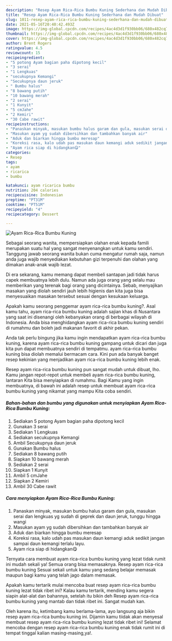 ```yaml
---
description: "Resep Ayam Rica-Rica Bumbu Kuning Sederhana dan Mudah Dibuat"
title: "Resep Ayam Rica-Rica Bumbu Kuning Sederhana dan Mudah Dibuat"
slug: 1011-resep-ayam-rica-rica-bumbu-kuning-sederhana-dan-mudah-dibuat
date: 2021-05-16T20:40:42.493Z
image: https://img-global.cpcdn.com/recipes/4ac4d3d1f930bb06/680x482cq70/ayam-rica-rica-bumbu-kuning-foto-resep-utama.jpg
thumbnail: https://img-global.cpcdn.com/recipes/4ac4d3d1f930bb06/680x482cq70/ayam-rica-rica-bumbu-kuning-foto-resep-utama.jpg
cover: https://img-global.cpcdn.com/recipes/4ac4d3d1f930bb06/680x482cq70/ayam-rica-rica-bumbu-kuning-foto-resep-utama.jpg
author: Brent Rogers
ratingvalue: 4.5
reviewcount: 15
recipeingredient:
- "5 potong Ayam bagian paha dipotong kecil"
- "3 serai"
- "1 Lengkuas"
- "secukupnya Kemangi"
- "Secukupnya daun jeruk"
- " Bumbu halus"
- "8 bawang putih"
- "10 bawang merah"
- "2 serai"
- "1 Kunyit"
- "5 cmJahe"
- "2 Kemiri"
- "30 Cabe rawit"
recipeinstructions:
- "Panaskan minyak, masukan bumbu halus garam dan gula, masukan serai dan lengkuas yg sudah di geprek dan daun jeruk, tunggu hingga wangi"
- "Masukan ayam yg sudah dibersihkan dan tambahkan banyak air"
- "Aduk dan biarkan hingga bumbu meresap"
- "Koreksi rasa, kalo udah pas masukan daun kemangi aduk sedikit jangan sampai daun kemangi terlalu layu."
- "Ayam rica siap di hidangkan😋"
categories:
- Resep
tags:
- ayam
- ricarica
- bumbu

katakunci: ayam ricarica bumbu 
nutrition: 204 calories
recipecuisine: Indonesian
preptime: "PT31M"
cooktime: "PT51M"
recipeyield: "4"
recipecategory: Dessert

---
```



![Ayam Rica-Rica Bumbu Kuning](https://img-global.cpcdn.com/recipes/4ac4d3d1f930bb06/680x482cq70/ayam-rica-rica-bumbu-kuning-foto-resep-utama.jpg)

Sebagai seorang wanita, mempersiapkan olahan enak kepada famili merupakan suatu hal yang sangat menyenangkan untuk kamu sendiri. Tanggung jawab seorang  wanita bukan cuma mengatur rumah saja, namun anda juga wajib menyediakan kebutuhan gizi terpenuhi dan olahan yang dimakan anak-anak wajib lezat.

Di era  sekarang, kamu memang dapat membeli santapan jadi tidak harus capek membuatnya lebih dulu. Namun ada juga orang yang selalu mau memberikan yang terenak bagi orang yang dicintainya. Sebab, menyajikan masakan yang diolah sendiri jauh lebih higienis dan kita juga bisa menyesuaikan masakan tersebut sesuai dengan kesukaan keluarga. 



Apakah kamu seorang penggemar ayam rica-rica bumbu kuning?. Asal kamu tahu, ayam rica-rica bumbu kuning adalah sajian khas di Nusantara yang saat ini disenangi oleh kebanyakan orang di berbagai wilayah di Indonesia. Anda bisa menghidangkan ayam rica-rica bumbu kuning sendiri di rumahmu dan boleh jadi makanan favorit di akhir pekan.

Anda tak perlu bingung jika kamu ingin mendapatkan ayam rica-rica bumbu kuning, karena ayam rica-rica bumbu kuning gampang untuk dicari dan juga kita pun dapat membuatnya sendiri di tempatmu. ayam rica-rica bumbu kuning bisa diolah memalui bermacam cara. Kini pun ada banyak banget resep kekinian yang menjadikan ayam rica-rica bumbu kuning lebih enak.

Resep ayam rica-rica bumbu kuning pun sangat mudah untuk dibuat, lho. Kamu jangan repot-repot untuk membeli ayam rica-rica bumbu kuning, lantaran Kita bisa menyiapkan di rumahmu. Bagi Kamu yang ingin membuatnya, di bawah ini adalah resep untuk membuat ayam rica-rica bumbu kuning yang nikamat yang mampu Kita coba sendiri.

<!--inarticleads1-->

##### Bahan-bahan dan bumbu yang digunakan untuk menyiapkan Ayam Rica-Rica Bumbu Kuning:

1. Sediakan 5 potong Ayam bagian paha dipotong kecil
1. Gunakan 3 serai
1. Sediakan 1 Lengkuas
1. Sediakan secukupnya Kemangi
1. Ambil Secukupnya daun jeruk
1. Gunakan  Bumbu halus
1. Sediakan 8 bawang putih
1. Siapkan 10 bawang merah
1. Sediakan 2 serai
1. Siapkan 1 Kunyit
1. Ambil 5 cmJahe
1. Siapkan 2 Kemiri
1. Ambil 30 Cabe rawit




<!--inarticleads2-->

##### Cara menyiapkan Ayam Rica-Rica Bumbu Kuning:

1. Panaskan minyak, masukan bumbu halus garam dan gula, masukan serai dan lengkuas yg sudah di geprek dan daun jeruk, tunggu hingga wangi
1. Masukan ayam yg sudah dibersihkan dan tambahkan banyak air
1. Aduk dan biarkan hingga bumbu meresap
1. Koreksi rasa, kalo udah pas masukan daun kemangi aduk sedikit jangan sampai daun kemangi terlalu layu.
1. Ayam rica siap di hidangkan😋




Ternyata cara membuat ayam rica-rica bumbu kuning yang lezat tidak rumit ini mudah sekali ya! Semua orang bisa memasaknya. Resep ayam rica-rica bumbu kuning Sesuai sekali untuk kamu yang sedang belajar memasak maupun bagi kamu yang telah jago dalam memasak.

Apakah kamu tertarik mulai mencoba buat resep ayam rica-rica bumbu kuning lezat tidak ribet ini? Kalau kamu tertarik, mending kamu segera siapin alat-alat dan bahannya, setelah itu bikin deh Resep ayam rica-rica bumbu kuning yang mantab dan tidak ribet ini. Sangat mudah kan. 

Oleh karena itu, ketimbang kamu berlama-lama, ayo langsung aja bikin resep ayam rica-rica bumbu kuning ini. Dijamin kamu tiidak akan menyesal membuat resep ayam rica-rica bumbu kuning lezat tidak ribet ini! Selamat mencoba dengan resep ayam rica-rica bumbu kuning enak tidak rumit ini di tempat tinggal kalian masing-masing,ya!.

